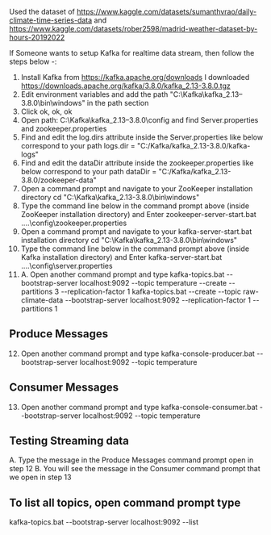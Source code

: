 Used the dataset of https://www.kaggle.com/datasets/sumanthvrao/daily-climate-time-series-data and https://www.kaggle.com/datasets/rober2598/madrid-weather-dataset-by-hours-20192022

If Someone wants to setup Kafka for realtime data stream, then follow the steps below -: 
1. Install Kafka from https://kafka.apache.org/downloads
I downloaded https://downloads.apache.org/kafka/3.8.0/kafka_2.13-3.8.0.tgz 
2. Edit environment variables and add the path "C:\Kafka\kafka_2.13–3.8.0\bin\windows" in the path section
3. Click ok, ok, ok
4. Open path: C:\Kafka\kafka_2.13–3.8.0\config and find Server.properties and zookeeper.properties
5. Find and edit the log.dirs attribute inside the Server.properties like below correspond to your path
logs.dir = "C:/Kafka/kafka_2.13-3.8.0/kafka-logs"
6. Find and edit the dataDir attribute inside the zookeeper.properties like below correspond to your path
dataDir = "C:/Kafka/kafka_2.13-3.8.0/zookeeper-data"
7. Open a command prompt and navigate to your ZooKeeper installation directory 
cd "C:\Kafka\kafka_2.13-3.8.0\bin\windows"
8. Type the command line below in the command prompt above (inside ZooKeeper installation directory) and Enter
zookeeper-server-start.bat ..\..\config\zookeeper.properties
9. Open a command prompt and navigate to your kafka-server-start.bat installation directory
cd "C:\Kafka\kafka_2.13-3.8.0\bin\windows"
10. Type the command line below in the command prompt above (inside Kafka installation directory) and Enter
kafka-server-start.bat ..\..\config\server.properties
11. A. Open another command prompt and type
kafka-topics.bat --bootstrap-server localhost:9092 --topic temperature --create --partitions 3 --replication-factor 1
kafka-topics.bat --create --topic raw-climate-data --bootstrap-server localhost:9092 --replication-factor 1 --partitions 1

## Produce Messages
12. Open another command prompt and type
kafka-console-producer.bat --bootstrap-server localhost:9092 --topic temperature
## Consumer Messages
13. Open another command prompt and type
kafka-console-consumer.bat --bootstrap-server localhost:9092 --topic temperature
## Testing Streaming data
A. Type the message in the Produce Messages command prompt open in step 12
B. You will see the message in the Consumer command prompt that we open in step 13

## To list all topics, open command prompt type
kafka-topics.bat --bootstrap-server localhost:9092 --list




